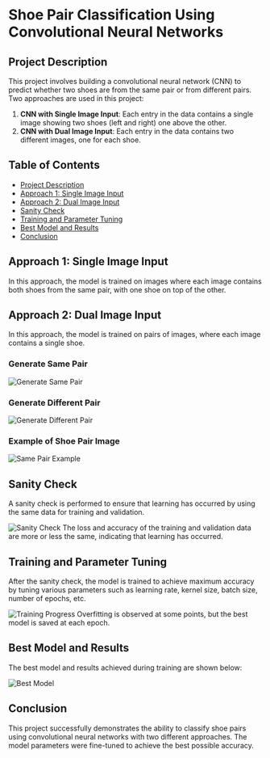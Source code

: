 # Shoe Pair Classification Using Convolutional Neural Networks

## Project Description
This project involves building a convolutional neural network (CNN) to predict whether two shoes are from the same pair or from different pairs. Two approaches are used in this project:

1. **CNN with Single Image Input**: Each entry in the data contains a single image showing two shoes (left and right) one above the other.
2. **CNN with Dual Image Input**: Each entry in the data contains two different images, one for each shoe.

## Table of Contents
- [Project Description](#project-description)
- [Approach 1: Single Image Input](#approach-1-single-image-input)
- [Approach 2: Dual Image Input](#approach-2-dual-image-input)
- [Sanity Check](#sanity-check)
- [Training and Parameter Tuning](#training-and-parameter-tuning)
- [Best Model and Results](#best-model-and-results)
- [Conclusion](#conclusion)

## Approach 1: Single Image Input
In this approach, the model is trained on images where each image contains both shoes from the same pair, with one shoe on top of the other.

## Approach 2: Dual Image Input
In this approach, the model is trained on pairs of images, where each image contains a single shoe.

### Generate Same Pair
![Generate Same Pair](https://github.com/omer1C/Image-classification-/assets/135855862/2af1de2a-2194-4105-82f0-1c3de3985b87)

### Generate Different Pair
![Generate Different Pair](https://github.com/omer1C/Image-classification-/assets/135855862/304c944f-9e67-4480-b395-12ae00c27590)

### Example of Shoe Pair Image
![Same Pair Example](https://github.com/omer1C/Image-classification-/assets/135855862/700126e9-4a56-4ab3-8527-4ed4cc3dc46a)

## Sanity Check
A sanity check is performed to ensure that learning has occurred by using the same data for training and validation.

![Sanity Check](https://github.com/omer1C/Image-classification-/assets/135855862/d6746509-5da6-4bc6-8dbd-d1e991ded64c)
The loss and accuracy of the training and validation data are more or less the same, indicating that learning has occurred.

## Training and Parameter Tuning
After the sanity check, the model is trained to achieve maximum accuracy by tuning various parameters such as learning rate, kernel size, batch size, number of epochs, etc.

![Training Progress](https://github.com/omer1C/Image-classification-/assets/135855862/96e3e3f1-79b1-4422-8cef-2a62492c1a4a)
Overfitting is observed at some points, but the best model is saved at each epoch.

## Best Model and Results
The best model and results achieved during training are shown below:

![Best Model](https://github.com/omer1C/Image-classification-/assets/135855862/6cee346e-08e9-43cc-bdc5-0dca24a4e98e)

## Conclusion
This project successfully demonstrates the ability to classify shoe pairs using convolutional neural networks with two different approaches. The model parameters were fine-tuned to achieve the best possible accuracy.

